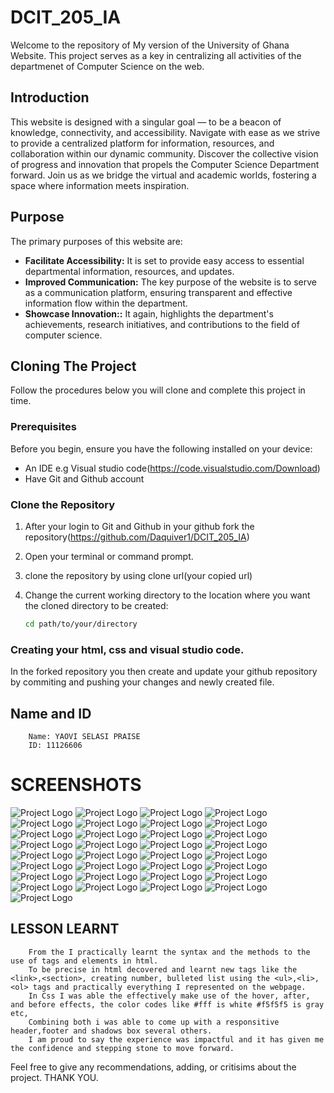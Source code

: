 # DCIT_205_IA
Welcome to the repository of My version of the University of Ghana Website. This project serves as a key in centralizing all activities of the departmenet of Computer Science on the web.

## Introduction
This website is designed with a singular goal — to be a beacon of knowledge, connectivity, and accessibility. Navigate with ease as we strive to provide a centralized platform for information, resources, and collaboration within our dynamic community. Discover the collective vision of progress and innovation that propels the Computer Science Department forward.
Join us as we bridge the virtual and academic worlds, fostering a space where information meets inspiration. 


## Purpose

The primary purposes of this website are:

- **Facilitate Accessibility:** It is set to provide easy access to essential departmental information, resources, and updates.
- **Improved Communication:** The key purpose of the website is to serve as a communication platform, ensuring transparent and effective information flow within the department.
- **Showcase Innovation::**  It again, highlights the department's achievements, research initiatives, and contributions to the field of computer science.

## Cloning The Project
 Follow the procedures below you will clone and complete this project in time.
### Prerequisites

Before you begin, ensure you have the following installed on your device:

- An IDE e.g Visual studio code(https://code.visualstudio.com/Download)
- Have Git and Github account

### Clone the Repository

1. After your login to Git and Github in your github fork the repository(https://github.com/Daquiver1/DCIT_205_IA) 
2. Open your terminal or command prompt.
3. clone the repository by using clone url(your copied url)
4. Change the current working directory to the location where you want the cloned directory to be created:

   ```bash
   cd path/to/your/directory

### Creating your html, css and visual studio code.

In the forked repository you then create and update your github repository by commiting and pushing your changes and newly created file. 

## Name and ID
        Name: YAOVI SELASI PRAISE
        ID: 11126606
# SCREENSHOTS
![Project Logo](IMG/image1.png)
![Project Logo](IMG/image2.png)
![Project Logo](IMG/image3.png)
![Project Logo](IMG/image4.png)
![Project Logo](IMG/image5.png)
![Project Logo](IMG/image6.png)
![Project Logo](IMG/image7.png)
![Project Logo](IMG/image8.png)
![Project Logo](IMG/image9.png)
![Project Logo](IMG/image10.png)
![Project Logo](IMG/image11.png)
![Project Logo](IMG/image12.png)
![Project Logo](IMG/image13.png)
![Project Logo](IMG/image14.png)
![Project Logo](IMG/image15.png)
![Project Logo](IMG/image16.png)
![Project Logo](IMG/image17.png)
![Project Logo](IMG/image18.png)
![Project Logo](IMG/image19.png)
![Project Logo](IMG/image20.png)
![Project Logo](IMG/image21.png)
![Project Logo](IMG/image22.png)
![Project Logo](IMG/image23.png)
![Project Logo](IMG/image24.png)
![Project Logo](IMG/image25.png)
![Project Logo](IMG/image26.png)
![Project Logo](IMG/image27.png)
![Project Logo](IMG/image28.png)
![Project Logo](IMG/image29.png)
![Project Logo](IMG/image30.png)
![Project Logo](IMG/image31.png)
![Project Logo](IMG/image32.png)
![Project Logo](IMG/image33.png)
## LESSON LEARNT
        From the I practically learnt the syntax and the methods to the use of tags and elements in html.
        To be precise in html decovered and learnt new tags like the <link>,<section>, creating number, bulleted list using the <ul>,<li>,<ol> tags and practically everything I represented on the webpage.
        In Css I was able the effectively make use of the hover, after, and before effects, the color codes like #fff is white #f5f5f5 is gray etc, 
        Combining both i was able to come up with a responsitive header,footer and shadows box several others.
        I am proud to say the experience was impactful and it has given me the confidence and stepping stone to move forward.

  Feel free to give any recommendations, adding, or critisims about the project. THANK YOU.      
  

